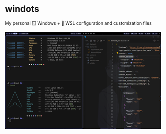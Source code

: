 # windots

My personal 🪟 Windows + 🐧 WSL configuration and customization files

![](./docs/preview.png)
